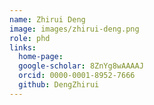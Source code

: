 ```yaml
---
name: Zhirui Deng
image: images/zhirui-deng.png
role: phd
links:
  home-page: 
  google-scholar: 8ZnYg8wAAAAJ
  orcid: 0000-0001-8952-7666
  github: DengZhirui
---
```


